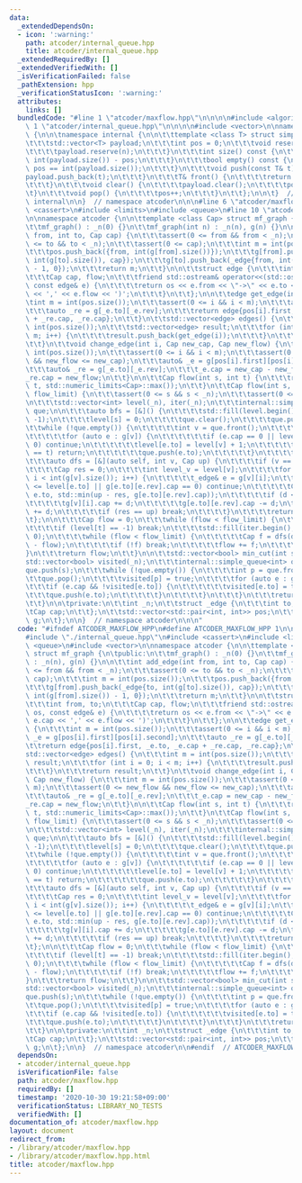 ```yaml
---
data:
  _extendedDependsOn:
  - icon: ':warning:'
    path: atcoder/internal_queue.hpp
    title: atcoder/internal_queue.hpp
  _extendedRequiredBy: []
  _extendedVerifiedWith: []
  _isVerificationFailed: false
  _pathExtension: hpp
  _verificationStatusIcon: ':warning:'
  attributes:
    links: []
  bundledCode: "#line 1 \"atcoder/maxflow.hpp\"\n\n\n\n#include <algorithm>\n#line\
    \ 1 \"atcoder/internal_queue.hpp\"\n\n\n\n#include <vector>\n\nnamespace atcoder\
    \ {\n\n\tnamespace internal {\n\n\t\ttemplate <class T> struct simple_queue {\n\
    \t\t\tstd::vector<T> payload;\n\t\t\tint pos = 0;\n\t\t\tvoid reserve(int n) {\n\
    \t\t\t\tpayload.reserve(n);\n\t\t\t}\n\t\t\tint size() const {\n\t\t\t\treturn\
    \ int(payload.size()) - pos;\n\t\t\t}\n\t\t\tbool empty() const {\n\t\t\t\treturn\
    \ pos == int(payload.size());\n\t\t\t}\n\t\t\tvoid push(const T& t) {\n\t\t\t\t\
    payload.push_back(t);\n\t\t\t}\n\t\t\tT& front() {\n\t\t\t\treturn payload[pos];\n\
    \t\t\t}\n\t\t\tvoid clear() {\n\t\t\t\tpayload.clear();\n\t\t\t\tpos = 0;\n\t\t\
    \t}\n\t\t\tvoid pop() {\n\t\t\t\tpos++;\n\t\t\t}\n\t\t};\n\n\t}  // namespace\
    \ internal\n\n}  // namespace atcoder\n\n\n#line 6 \"atcoder/maxflow.hpp\"\n#include\
    \ <cassert>\n#include <limits>\n#include <queue>\n#line 10 \"atcoder/maxflow.hpp\"\
    \n\nnamespace atcoder {\n\n\ttemplate <class Cap> struct mf_graph {\n\tpublic:\n\
    \t\tmf_graph() : _n(0) {}\n\t\tmf_graph(int n) : _n(n), g(n) {}\n\n\t\tint add_edge(int\
    \ from, int to, Cap cap) {\n\t\t\tassert(0 <= from && from < _n);\n\t\t\tassert(0\
    \ <= to && to < _n);\n\t\t\tassert(0 <= cap);\n\t\t\tint m = int(pos.size());\n\
    \t\t\tpos.push_back({from, int(g[from].size())});\n\t\t\tg[from].push_back(_edge{to,\
    \ int(g[to].size()), cap});\n\t\t\tg[to].push_back(_edge{from, int(g[from].size())\
    \ - 1, 0});\n\t\t\treturn m;\n\t\t}\n\n\t\tstruct edge {\n\t\t\tint from, to;\n\
    \t\t\tCap cap, flow;\n\t\t\tfriend std::ostream& operator<<(std::ostream& os,\
    \ const edge& e) {\n\t\t\t\treturn os << e.from << \"->\" << e.to << '(' << e.cap\
    \ << ',' << e.flow << ')';\n\t\t\t}\n\t\t};\n\n\t\tedge get_edge(int i) {\n\t\t\
    \tint m = int(pos.size());\n\t\t\tassert(0 <= i && i < m);\n\t\t\tauto _e = g[pos[i].first][pos[i].second];\n\
    \t\t\tauto _re = g[_e.to][_e.rev];\n\t\t\treturn edge{pos[i].first, _e.to, _e.cap\
    \ + _re.cap, _re.cap};\n\t\t}\n\t\tstd::vector<edge> edges() {\n\t\t\tint m =\
    \ int(pos.size());\n\t\t\tstd::vector<edge> result;\n\t\t\tfor (int i = 0; i <\
    \ m; i++) {\n\t\t\t\tresult.push_back(get_edge(i));\n\t\t\t}\n\t\t\treturn result;\n\
    \t\t}\n\t\tvoid change_edge(int i, Cap new_cap, Cap new_flow) {\n\t\t\tint m =\
    \ int(pos.size());\n\t\t\tassert(0 <= i && i < m);\n\t\t\tassert(0 <= new_flow\
    \ && new_flow <= new_cap);\n\t\t\tauto& _e = g[pos[i].first][pos[i].second];\n\
    \t\t\tauto& _re = g[_e.to][_e.rev];\n\t\t\t_e.cap = new_cap - new_flow;\n\t\t\t\
    _re.cap = new_flow;\n\t\t}\n\n\t\tCap flow(int s, int t) {\n\t\t\treturn flow(s,\
    \ t, std::numeric_limits<Cap>::max());\n\t\t}\n\t\tCap flow(int s, int t, Cap\
    \ flow_limit) {\n\t\t\tassert(0 <= s && s < _n);\n\t\t\tassert(0 <= t && t < _n);\n\
    \n\t\t\tstd::vector<int> level(_n), iter(_n);\n\t\t\tinternal::simple_queue<int>\
    \ que;\n\n\t\t\tauto bfs = [&]() {\n\t\t\t\tstd::fill(level.begin(), level.end(),\
    \ -1);\n\t\t\t\tlevel[s] = 0;\n\t\t\t\tque.clear();\n\t\t\t\tque.push(s);\n\t\t\
    \t\twhile (!que.empty()) {\n\t\t\t\t\tint v = que.front();\n\t\t\t\t\tque.pop();\n\
    \t\t\t\t\tfor (auto e : g[v]) {\n\t\t\t\t\t\tif (e.cap == 0 || level[e.to] >=\
    \ 0) continue;\n\t\t\t\t\t\tlevel[e.to] = level[v] + 1;\n\t\t\t\t\t\tif (e.to\
    \ == t) return;\n\t\t\t\t\t\tque.push(e.to);\n\t\t\t\t\t}\n\t\t\t\t}\n\t\t\t};\n\
    \t\t\tauto dfs = [&](auto self, int v, Cap up) {\n\t\t\t\tif (v == s) return up;\n\
    \t\t\t\tCap res = 0;\n\t\t\t\tint level_v = level[v];\n\t\t\t\tfor (int& i = iter[v];\
    \ i < int(g[v].size()); i++) {\n\t\t\t\t\t_edge& e = g[v][i];\n\t\t\t\t\tif (level_v\
    \ <= level[e.to] || g[e.to][e.rev].cap == 0) continue;\n\t\t\t\t\tCap d = self(self,\
    \ e.to, std::min(up - res, g[e.to][e.rev].cap));\n\t\t\t\t\tif (d <= 0) continue;\n\
    \t\t\t\t\tg[v][i].cap += d;\n\t\t\t\t\tg[e.to][e.rev].cap -= d;\n\t\t\t\t\tres\
    \ += d;\n\t\t\t\t\tif (res == up) break;\n\t\t\t\t}\n\t\t\t\treturn res;\n\t\t\
    \t};\n\n\t\t\tCap flow = 0;\n\t\t\twhile (flow < flow_limit) {\n\t\t\t\tbfs();\n\
    \t\t\t\tif (level[t] == -1) break;\n\t\t\t\tstd::fill(iter.begin(), iter.end(),\
    \ 0);\n\t\t\t\twhile (flow < flow_limit) {\n\t\t\t\t\tCap f = dfs(dfs, t, flow_limit\
    \ - flow);\n\t\t\t\t\tif (!f) break;\n\t\t\t\t\tflow += f;\n\t\t\t\t}\n\t\t\t\
    }\n\t\t\treturn flow;\n\t\t}\n\n\t\tstd::vector<bool> min_cut(int s) {\n\t\t\t\
    std::vector<bool> visited(_n);\n\t\t\tinternal::simple_queue<int> que;\n\t\t\t\
    que.push(s);\n\t\t\twhile (!que.empty()) {\n\t\t\t\tint p = que.front();\n\t\t\
    \t\tque.pop();\n\t\t\t\tvisited[p] = true;\n\t\t\t\tfor (auto e : g[p]) {\n\t\t\
    \t\t\tif (e.cap && !visited[e.to]) {\n\t\t\t\t\t\tvisited[e.to] = true;\n\t\t\t\
    \t\t\tque.push(e.to);\n\t\t\t\t\t}\n\t\t\t\t}\n\t\t\t}\n\t\t\treturn visited;\n\
    \t\t}\n\n\tprivate:\n\t\tint _n;\n\t\tstruct _edge {\n\t\t\tint to, rev;\n\t\t\
    \tCap cap;\n\t\t};\n\t\tstd::vector<std::pair<int, int>> pos;\n\t\tstd::vector<std::vector<_edge>>\
    \ g;\n\t};\n\n}  // namespace atcoder\n\n\n"
  code: "#ifndef ATCODER_MAXFLOW_HPP\n#define ATCODER_MAXFLOW_HPP 1\n\n#include <algorithm>\n\
    #include \"./internal_queue.hpp\"\n#include <cassert>\n#include <limits>\n#include\
    \ <queue>\n#include <vector>\n\nnamespace atcoder {\n\n\ttemplate <class Cap>\
    \ struct mf_graph {\n\tpublic:\n\t\tmf_graph() : _n(0) {}\n\t\tmf_graph(int n)\
    \ : _n(n), g(n) {}\n\n\t\tint add_edge(int from, int to, Cap cap) {\n\t\t\tassert(0\
    \ <= from && from < _n);\n\t\t\tassert(0 <= to && to < _n);\n\t\t\tassert(0 <=\
    \ cap);\n\t\t\tint m = int(pos.size());\n\t\t\tpos.push_back({from, int(g[from].size())});\n\
    \t\t\tg[from].push_back(_edge{to, int(g[to].size()), cap});\n\t\t\tg[to].push_back(_edge{from,\
    \ int(g[from].size()) - 1, 0});\n\t\t\treturn m;\n\t\t}\n\n\t\tstruct edge {\n\
    \t\t\tint from, to;\n\t\t\tCap cap, flow;\n\t\t\tfriend std::ostream& operator<<(std::ostream&\
    \ os, const edge& e) {\n\t\t\t\treturn os << e.from << \"->\" << e.to << '(' <<\
    \ e.cap << ',' << e.flow << ')';\n\t\t\t}\n\t\t};\n\n\t\tedge get_edge(int i)\
    \ {\n\t\t\tint m = int(pos.size());\n\t\t\tassert(0 <= i && i < m);\n\t\t\tauto\
    \ _e = g[pos[i].first][pos[i].second];\n\t\t\tauto _re = g[_e.to][_e.rev];\n\t\
    \t\treturn edge{pos[i].first, _e.to, _e.cap + _re.cap, _re.cap};\n\t\t}\n\t\t\
    std::vector<edge> edges() {\n\t\t\tint m = int(pos.size());\n\t\t\tstd::vector<edge>\
    \ result;\n\t\t\tfor (int i = 0; i < m; i++) {\n\t\t\t\tresult.push_back(get_edge(i));\n\
    \t\t\t}\n\t\t\treturn result;\n\t\t}\n\t\tvoid change_edge(int i, Cap new_cap,\
    \ Cap new_flow) {\n\t\t\tint m = int(pos.size());\n\t\t\tassert(0 <= i && i <\
    \ m);\n\t\t\tassert(0 <= new_flow && new_flow <= new_cap);\n\t\t\tauto& _e = g[pos[i].first][pos[i].second];\n\
    \t\t\tauto& _re = g[_e.to][_e.rev];\n\t\t\t_e.cap = new_cap - new_flow;\n\t\t\t\
    _re.cap = new_flow;\n\t\t}\n\n\t\tCap flow(int s, int t) {\n\t\t\treturn flow(s,\
    \ t, std::numeric_limits<Cap>::max());\n\t\t}\n\t\tCap flow(int s, int t, Cap\
    \ flow_limit) {\n\t\t\tassert(0 <= s && s < _n);\n\t\t\tassert(0 <= t && t < _n);\n\
    \n\t\t\tstd::vector<int> level(_n), iter(_n);\n\t\t\tinternal::simple_queue<int>\
    \ que;\n\n\t\t\tauto bfs = [&]() {\n\t\t\t\tstd::fill(level.begin(), level.end(),\
    \ -1);\n\t\t\t\tlevel[s] = 0;\n\t\t\t\tque.clear();\n\t\t\t\tque.push(s);\n\t\t\
    \t\twhile (!que.empty()) {\n\t\t\t\t\tint v = que.front();\n\t\t\t\t\tque.pop();\n\
    \t\t\t\t\tfor (auto e : g[v]) {\n\t\t\t\t\t\tif (e.cap == 0 || level[e.to] >=\
    \ 0) continue;\n\t\t\t\t\t\tlevel[e.to] = level[v] + 1;\n\t\t\t\t\t\tif (e.to\
    \ == t) return;\n\t\t\t\t\t\tque.push(e.to);\n\t\t\t\t\t}\n\t\t\t\t}\n\t\t\t};\n\
    \t\t\tauto dfs = [&](auto self, int v, Cap up) {\n\t\t\t\tif (v == s) return up;\n\
    \t\t\t\tCap res = 0;\n\t\t\t\tint level_v = level[v];\n\t\t\t\tfor (int& i = iter[v];\
    \ i < int(g[v].size()); i++) {\n\t\t\t\t\t_edge& e = g[v][i];\n\t\t\t\t\tif (level_v\
    \ <= level[e.to] || g[e.to][e.rev].cap == 0) continue;\n\t\t\t\t\tCap d = self(self,\
    \ e.to, std::min(up - res, g[e.to][e.rev].cap));\n\t\t\t\t\tif (d <= 0) continue;\n\
    \t\t\t\t\tg[v][i].cap += d;\n\t\t\t\t\tg[e.to][e.rev].cap -= d;\n\t\t\t\t\tres\
    \ += d;\n\t\t\t\t\tif (res == up) break;\n\t\t\t\t}\n\t\t\t\treturn res;\n\t\t\
    \t};\n\n\t\t\tCap flow = 0;\n\t\t\twhile (flow < flow_limit) {\n\t\t\t\tbfs();\n\
    \t\t\t\tif (level[t] == -1) break;\n\t\t\t\tstd::fill(iter.begin(), iter.end(),\
    \ 0);\n\t\t\t\twhile (flow < flow_limit) {\n\t\t\t\t\tCap f = dfs(dfs, t, flow_limit\
    \ - flow);\n\t\t\t\t\tif (!f) break;\n\t\t\t\t\tflow += f;\n\t\t\t\t}\n\t\t\t\
    }\n\t\t\treturn flow;\n\t\t}\n\n\t\tstd::vector<bool> min_cut(int s) {\n\t\t\t\
    std::vector<bool> visited(_n);\n\t\t\tinternal::simple_queue<int> que;\n\t\t\t\
    que.push(s);\n\t\t\twhile (!que.empty()) {\n\t\t\t\tint p = que.front();\n\t\t\
    \t\tque.pop();\n\t\t\t\tvisited[p] = true;\n\t\t\t\tfor (auto e : g[p]) {\n\t\t\
    \t\t\tif (e.cap && !visited[e.to]) {\n\t\t\t\t\t\tvisited[e.to] = true;\n\t\t\t\
    \t\t\tque.push(e.to);\n\t\t\t\t\t}\n\t\t\t\t}\n\t\t\t}\n\t\t\treturn visited;\n\
    \t\t}\n\n\tprivate:\n\t\tint _n;\n\t\tstruct _edge {\n\t\t\tint to, rev;\n\t\t\
    \tCap cap;\n\t\t};\n\t\tstd::vector<std::pair<int, int>> pos;\n\t\tstd::vector<std::vector<_edge>>\
    \ g;\n\t};\n\n}  // namespace atcoder\n\n#endif  // ATCODER_MAXFLOW_HPP\n"
  dependsOn:
  - atcoder/internal_queue.hpp
  isVerificationFile: false
  path: atcoder/maxflow.hpp
  requiredBy: []
  timestamp: '2020-10-30 19:21:58+09:00'
  verificationStatus: LIBRARY_NO_TESTS
  verifiedWith: []
documentation_of: atcoder/maxflow.hpp
layout: document
redirect_from:
- /library/atcoder/maxflow.hpp
- /library/atcoder/maxflow.hpp.html
title: atcoder/maxflow.hpp
---
```


